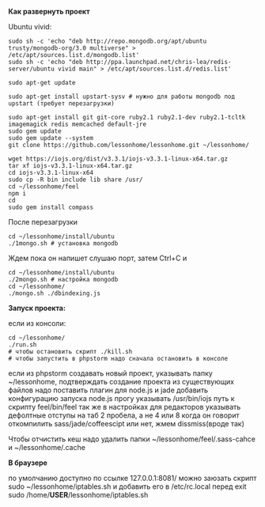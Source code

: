 **Как развернуть проект**

Ubuntu vivid:

```Shell
sudo sh -c 'echo "deb http://repo.mongodb.org/apt/ubuntu trusty/mongodb-org/3.0 multiverse" > /etc/apt/sources.list.d/mongodb.list'
sudo sh -c 'echo "deb http://ppa.launchpad.net/chris-lea/redis-server/ubuntu vivid main" > /etc/apt/sources.list.d/redis.list'

sudo apt-get update

sudo apt-get install upstart-sysv # нужно для работы mongodb под upstart (требует перезагрузки)

sudo apt-get install git git-core ruby2.1 ruby2.1-dev ruby2.1-tcltk imagemagick redis memcached default-jre
sudo gem update
sudo gem update --system
git clone https://github.com/lessonhome/lessonhome.git ~/lessonhome/

wget https://iojs.org/dist/v3.3.1/iojs-v3.3.1-linux-x64.tar.gz
tar xf iojs-v3.3.1-linux-x64.tar.gz
cd iojs-v3.3.1-linux-x64
sudo cp -R bin include lib share /usr/
cd ~/lessonhome/feel
npm i
cd
sudo gem install compass
```
После перезагрузки
```Shell
cd ~/lessonhome/install/ubuntu
./1mongo.sh # установка mongodb
```
Ждем пока он напишет слушаю порт, затем Ctrl+C и

```Shell
cd ~/lessonhome/install/ubuntu
./2mongo.sh # настройка mongodb
cd ~/lessonhome/
./mongo.sh ./dbindexing.js
```

**Запуск проекта:**

если из консоли:
```Shell
cd ~/lessonhome/
./run.sh
# чтобы остановить скрипт ./kill.sh
# чтобы запустить в phpstorm надо сначала остановить в консоле
```

если из phpstorm
создавать новый проект, указывать папку ~/lessonhome, подтверждать создание проекта из существующих файлов
надо поставить плагин для node.js и jade
добавить конфигурацию запуска node.js 
прогу указывать /usr/bin/iojs
путь к скрипту feel/bin/feel
так же в настройках для редакторов указывать дефолтные отступы на таб 2 пробела, а не 4 или 8
когда он говорит откомпилить sass/jade/coffeescipt или нет, жмем dissmiss(вроде так)

Чтобы отчистить кеш надо удалить папки ~/lessonhome/feel/.sass-cahce и ~/lessonhome/.cache

**В браузере**

по умолчанию доступно по ссылке 127.0.0.1:8081/
можно заюзать скрипт  sudo ~/lessonhome/iptables.sh
и добавить его в /etc/rc.local перед exit
sudo /home/**USER**/lessonhome/iptables.sh
